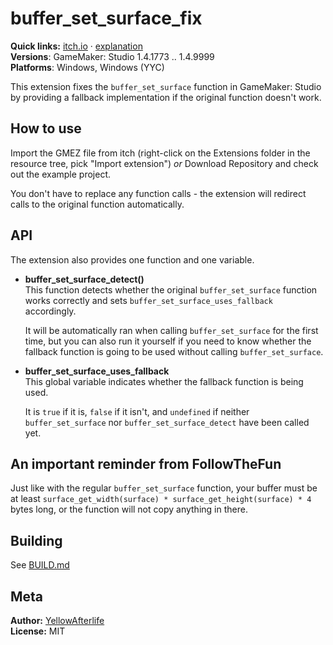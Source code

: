 # buffer_set_surface_fix

**Quick links:** [itch.io](https://yellowafterlife.itch.io/buffer-set-surface-fix)
  · [explanation](https://yal.cc/buffer_set_surface_fix)  
**Versions**: GameMaker: Studio 1.4.1773 .. 1.4.9999  
**Platforms**: Windows, Windows (YYC)

This extension fixes the `buffer_set_surface` function in GameMaker: Studio by providing a fallback implementation
if the original function doesn't work.

## How to use

Import the GMEZ file from itch
(right-click on the Extensions folder in the resource tree, pick "Import extension")
_or_ Download Repository and check out the example project.

You don't have to replace any function calls - the extension will redirect calls to the original
function automatically.

## API

The extension also provides one function and one variable.

- **buffer_set_surface_detect()**  
  This function detects whether the original `buffer_set_surface` function
  works correctly and sets `buffer_set_surface_uses_fallback` accordingly.
  
  It will be automatically ran when calling `buffer_set_surface` for the first time,
  but you can also run it yourself if you need to know whether the fallback
  function is going to be used without calling `buffer_set_surface`.
- **buffer_set_surface_uses_fallback**  
  This global variable indicates whether the fallback function is being used.
  
  It is `true` if it is, `false` if it isn't,
  and `undefined` if neither `buffer_set_surface` nor `buffer_set_surface_detect`
  have been called yet.

## An important reminder from FollowTheFun
Just like with the regular `buffer_set_surface` function, your buffer must be at least `surface_get_width(surface) * surface_get_height(surface) * 4` bytes long, or the function will not copy anything in there.

## Building

See [BUILD.md](BUILD.md)

## Meta

**Author:** [YellowAfterlife](https://github.com/YellowAfterlife)  
**License:** MIT
